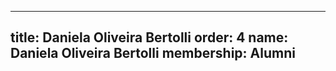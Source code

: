 ---
  title: Daniela Oliveira Bertolli
  order: 4
  name: Daniela Oliveira Bertolli
  membership: Alumni
  ---
  